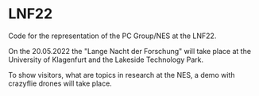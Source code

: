 # LNF22
Code for the representation of the PC Group/NES at the LNF22.

On the 20.05.2022 the "Lange Nacht der Forschung" will take place at the University of Klagenfurt and the Lakeside Technology Park.

To show visitors, what are topics in research at the NES, a demo with crazyflie drones will take place.
